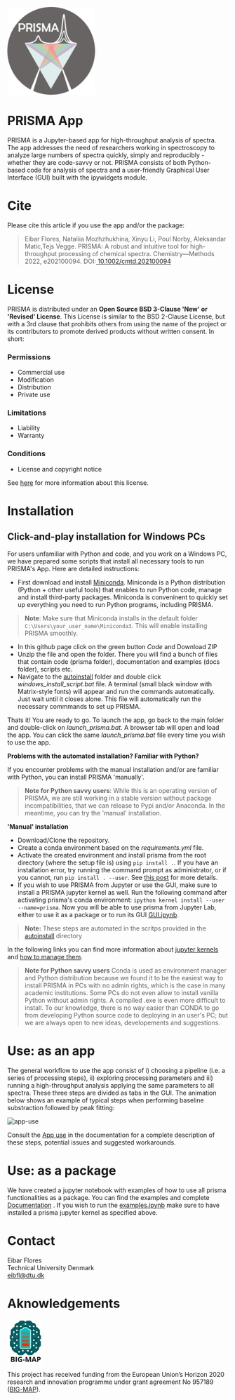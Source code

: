![Logo](./docs/figures/logo.png) 
# PRISMA App

PRISMA is a Jupyter-based app for high-throughput analysis of spectra. The app addresses the need of researchers working in spectroscopy to analyze large numbers of spectra quickly, simply and reproducibly - whether they are code-savvy or not. PRISMA consists of both Python-based code for analysis of spectra and a user-friendly Graphical User Interface (GUI) built with the ipywidgets module.   

# Cite
Please cite this article if you use the app and/or the package:  
>Eibar Flores, Nataliia Mozhzhukhina, Xinyu Li, Poul Norby, Aleksandar Matic,Tejs Vegge.  PRISMA: A robust and intuitive tool for high-throughput processing of chemical spectra. Chemistry—Methods 2022, e202100094. DOI:[ 10.1002/cmtd.202100094](https://doi.org/10.1002/cmtd.202100094)

# License
PRISMA is distributed under an **Open Source BSD 3-Clause 'New' or 'Revised' License**. This License is similar to the BSD 2-Clause License, but with a 3rd clause that prohibits others from using the name of the project or its contributors to promote derived products without written consent. In short:  
### Permissions 
* Commercial use
* Modification
* Distribution
* Private use
 ### Limitations 
* Liability
* Warranty
 ### Conditions 
* License and copyright notice  

See [here](https://choosealicense.com/licenses/bsd-3-clause/) for more information about this license.



# Installation
## Click-and-play installation for Windows PCs
For users unfamiliar with Python and code, and you work on a Windows PC, we have prepared some scripts that install all necessary tools to run PRISMA's App. Here are detailed instructions: 

* First download and install [Miniconda](https://docs.conda.io/en/latest/miniconda.html). Miniconda is a Python distribution (Python + other useful tools) that enables to run Python code, manage and install third-party packages. Miniconda is conveninent to quickly set up everything you need to run Python programs, including PRISMA.
> **Note**: Make sure that Miniconda installs in the default folder `C:\Users\your_user_name\Miniconda3`. This will enable installing PRISMA smoothly.
* In this github page click on the green button *Code* and Download ZIP
* Unzip the file and open the folder. There you will find a bunch of files that contain code (prisma folder), documentation and examples (docs folder), scripts etc.
* Navigate to the [autoinstall](./autoinstall) folder and double click *windows_install_script.bat* file. A terminal (small black window with Matrix-style fonts) will appear and run the commands automatically. Just wait until it closes alone. This file will automatically run the necessary commmands to set up PRISMA.  

Thats it! You are ready to go. To launch the app, go back to the main folder and double-click on *launch_prisma.bat*. A browser tab will open and load the app. You can click the same *launch_prisma.bat* file every time you wish to use the app.

**Problems with the automated installation? Familiar with Python?**   

If you encounter problems with the manual installation and/or are familiar with Python, you can install PRISMA 'manually'. 
>**Note for Python savvy users**: While this is an operating version of PRISMA, we are still working in a stable version without package incompatibilities, that we can release to Pypi and/or Anaconda. In the meantime, you can try the 'manual' installation.

**'Manual' installation**
* Download/Clone the repository.
* Create a conda environment based on the *requirements.yml* file. 
* Activate the created environment and install prisma from the root directory (where the setup file is) using `pip install .`. If you have an installation error, try running the command prompt as administrator, or if you cannot, run `pip install . --user`. See [this post](https://www.dev2qa.com/how-to-fix-could-not-install-packages-due-to-an-environmenterror-winerror-5-access-is-denied-error-when-install-python-module-in-windows/) for more details.
* If you wish to use PRISMA from Jupyter or use the GUI, make sure to install a PRISMA jupyter kernel as well. Run the following command after activating prisma's conda environment: `ipython kernel install --user --name=prisma`. Now you will be able to use prisma from Jupyter Lab, either to use it as a package or to run its GUI [GUI.ipynb](./gui).  

>**Note:** These steps are automated in the scritps provided in the [autoinstall](./autoinstall) directory

In the following links you can find more information about [jupyter kernels](https://ipython.readthedocs.io/en/stable/install/kernel_install.html) and [how to manage them](https://queirozf.com/entries/jupyter-kernels-how-to-add-change-remove).



>**Note for Python savvy users** Conda is used as environment manager and Python distribution because we found it to be the easiest way to install PRISMA in PCs with no admin rights, which is the case in many academic institutions. Some PCs do not even allow to install vanilla Python without admin rights. A compiled .exe is even more difficult to install. To our knowledge, there is no way easier than CONDA to go from developing Python source code to deploying in an user's PC; but we are always open to new ideas, developements and suggestions.

# Use: as an app
The general workflow to use the app consist of i) choosing a pipeline (i.e. a series of processing steps), ii) exploring processing parameters and iii) running a high-throughput analysis applying the same parameters to all spectra. These three steps are divided as tabs in the GUI. The animation below shows an example of typical steps when performing baseline substraction followed by peak fitting:

![app-use](./PRISMA_app_use.gif)


Consult the [App use](./docs/AppUse.md) in the documentation for a complete description of these steps, potential issues and suggested workarounds.  


# Use: as a package
We have created a jupyter notebook with examples of how to use all prisma functionalities as a package. You can find the examples and complete [Documentation](./docs/Documentation.md) . If you wish to run the [examples.ipynb](./docs/examples.ipynb) make sure to have installed a prisma jupyter kernel as specified above.


# Contact
Eibar Flores  
Technical University Denmark  
eibfl@dtu.dk

# Aknowledgements
<img src="./docs/figures/BIG_MAP_logo.jpg" alt="drawing" width="80"/>  

This project has received funding from the European Union’s Horizon 2020 research and innovation programme under grant agreement No 957189 ([BIG-MAP](https://www.big-map.eu/)).


